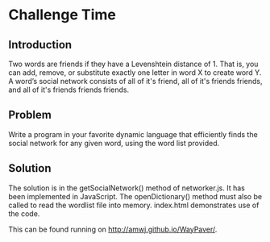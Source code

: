 # Challenge Time

## Introduction
Two words are friends if they have a Levenshtein distance of 1. That is, you
can add, remove, or substitute exactly one letter in word X to create word Y.
A word’s social network consists of all of it's friend, all of it's friends friends, and all of it's friends friends friends.

## Problem
Write a program in your favorite dynamic language that efficiently finds the
social network for any given word, using the word list provided.

## Solution
The solution is in the getSocialNetwork() method of networker.js. It has been implemented in JavaScript.
The openDictionary() method must also be called to read the wordlist file into memory. index.html demonstrates use of the code.

This can be found running on http://amwj.github.io/WayPaver/.